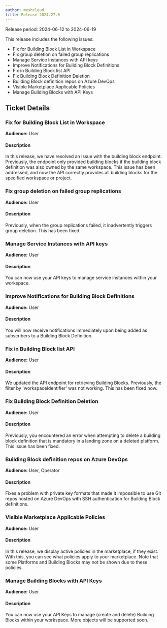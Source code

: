 ```yaml
---
author: meshcloud
title: Release 2024.27.0
---
```


Release period: 2024-06-12 to 2024-06-19

This release includes the following issues:
* Fix for Building Block List in Workspace
* Fix group deletion on failed group replications
* Manage Service Instances with API keys
* Improve Notifications for Building Block Definitions
* Fix in Building Block list API
* Fix Building Block Definition Deletion
* Building Block definition repos on Azure DevOps
* Visible Marketplace Applicable Policies
* Manage Building Blocks with API Keys
<!--truncate-->

## Ticket Details
### Fix for Building Block List in Workspace
**Audience:** User


#### Description
In this release, we have resolved an issue with the building block endpoint. Previously, the endpoint only provided building blocks if the building block definition was also owned by the same workspace. This issue has been addressed, and now the API correctly provides all building blocks for the specified workspace or project.

### Fix group deletion on failed group replications
**Audience:** User


#### Description
Previously, when the group replications failed, it inadvertently triggers group deletion. This has been fixed.

### Manage Service Instances with API keys
**Audience:** User


#### Description
You can now use your API keys to manage service instances
within your workspace.

### Improve Notifications for Building Block Definitions
**Audience:** User


#### Description
You will now receive notifications immediately upon being added as subscribers to a Building Block Definition.

### Fix in Building Block list API
**Audience:** User


#### Description
We updated the API endpoint for retrieving Building Blocks.
Previously, the filter by 'workspaceIdentifier' was not working.
This has been fixed now.

### Fix Building Block Definition Deletion
**Audience:** User


#### Description
Previously, you encountered an error when attempting to delete a building block definition that is mandatory in a landing zone on a deleted platform. This issue has been fixed.

### Building Block definition repos on Azure DevOps
**Audience:** User, Operator


#### Description
Fixes a problem with private key formats that made it impossible to use Git repos hosted on Azure DevOps with SSH authentication for Building Block definitions.

### Visible Marketplace Applicable Policies
**Audience:** User


#### Description
In this release, we display active policies in the marketplace, if they exist. With this, you can see 
what policies apply to your marketplace. Note that some Platforms and Building Blocks may not be shown 
due to these policies.

### Manage Building Blocks with API Keys
**Audience:** User


#### Description
You can now use your API Keys to manage (create and delete) Building Blocks
within your workspace. More objects will be supported soon.

